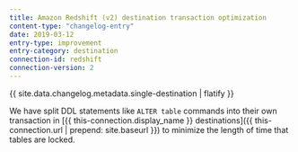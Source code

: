 ```yaml
---
title: Amazon Redshift (v2) destination transaction optimization
content-type: "changelog-entry"
date: 2019-03-12
entry-type: improvement
entry-category: destination
connection-id: redshift
connection-version: 2
---
```


{{ site.data.changelog.metadata.single-destination | flatify }}

We have split DDL statements like `ALTER table` commands into their own transaction in [{{ this-connection.display_name }} destinations]({{ this-connection.url | prepend: site.baseurl }}) to minimize the length of time that tables are locked.